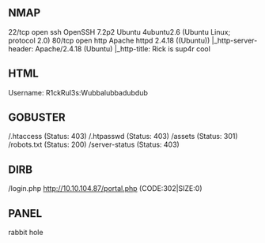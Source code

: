 ## NMAP
22/tcp open  ssh     OpenSSH 7.2p2 Ubuntu 4ubuntu2.6 (Ubuntu Linux; protocol 2.0)
80/tcp open  http    Apache httpd 2.4.18 ((Ubuntu))
|_http-server-header: Apache/2.4.18 (Ubuntu)
|_http-title: Rick is sup4r cool


## HTML
Username: R1ckRul3s:Wubbalubbadubdub

## GOBUSTER
/.htaccess (Status: 403)
/.htpasswd (Status: 403)
/assets (Status: 301)
/robots.txt (Status: 200)
/server-status (Status: 403)

## DIRB
/login.php
http://10.10.104.87/portal.php (CODE:302|SIZE:0)

## PANEL
rabbit hole
